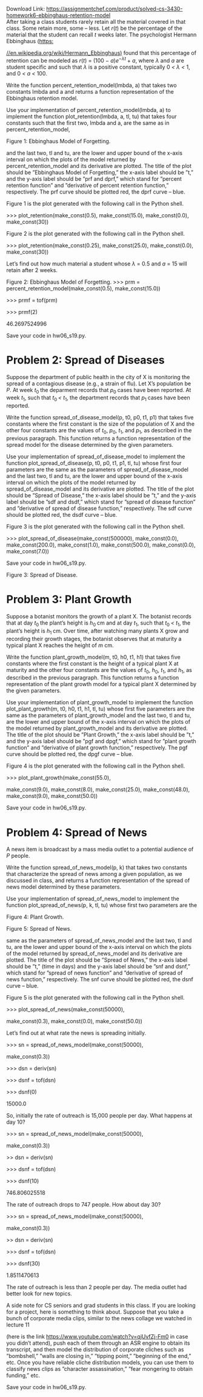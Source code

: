Download Link: https://assignmentchef.com/product/solved-cs-3430-homework6-ebbinghaus-retention-model
<br>
After taking a class students rarely retain all the material covered in that class. Some retain more, some – less. Let <em>r</em>(<em>t</em>) be the percentage of the material that the student can recall <em>t </em>weeks later. The psychologist Hermann Ebbinghaus (<a href="https://en.wikipedia.org/wiki/Hermann_Ebbinghaus">https:</a>

<a href="https://en.wikipedia.org/wiki/Hermann_Ebbinghaus">//en.wikipedia.org/wiki/Hermann_Ebbinghaus</a><a href="https://en.wikipedia.org/wiki/Hermann_Ebbinghaus">)</a> found that this percentage of retention can be modeled as <em>r</em>(<em>t</em>) = (100 − <em>a</em>)<em>e</em><sup>−<em>λt </em></sup>+ <em>a</em>, where <em>λ </em>and <em>a </em>are student specific and such that <em>λ </em>is a positive constant, typically 0 <em>&lt; λ &lt; </em>1, and 0 <em>&lt; a &lt; </em>100.

Write the function percent_retention_model(lmbda, a) that takes two constants lmbda and a and returns a function representation of the Ebbinghaus retention model.

Use your implementation of percent_retention_model(lmbda, a) to implement the function plot_retention(lmbda, a, tl, tu) that takes four constants such that the first two, lmbda and a, are the same as in percent_retention_model,

Figure 1: Ebbinghaus Model of Forgetting.

and the last two, tl and tu, are the lower and upper bound of the x-axis interval on which the plots of the model returned by percent_retention_model and its derivative are plotted. The title of the plot should be ”Ebbinghaus Model of Forgetting,” the x-axis label should be ”t,” and the y-axis label should be ”prf and dprf,” which stand for ”percent retention function” and ”derivative of percent retention function,” respectively. The prf curve should be plotted red, the dprf curve – blue.

Figure 1 is the plot generated with the following call in the Python shell.

&gt;&gt;&gt; plot_retention(make_const(0.5), make_const(15.0), make_const(0.0), make_const(30))

Figure 2 is the plot generated with the following call in the Python shell.

&gt;&gt;&gt; plot_retention(make_const(0.25), make_const(25.0), make_const(0.0), make_const(30))

Let’s find out how much material a student whose <em>λ </em>= 0<em>.</em>5 and <em>a </em>= 15 will retain after 2 weeks.

Figure 2: Ebbinghaus Model of Forgetting. &gt;&gt;&gt; prm = percent_retention_model(make_const(0.5), make_const(15.0))

&gt;&gt;&gt; prmf = tof(prm)

&gt;&gt;&gt; prmf(2)

46.2697524996

Save your code in hw06_s19.py.

<h1>Problem 2: Spread of Diseases</h1>

Suppose the department of public health in the city of X is monitoring the spread of a contagious disease (e.g., a strain of flu). Let X’s population be <em>P</em>. At week <em>t</em><sub>0 </sub>the deparment records that <em>p</em><sub>0 </sub>cases have been reported. At week <em>t</em><sub>1</sub>, such that <em>t</em><sub>0 </sub><em>&lt; t</em><sub>1</sub>, the department records that <em>p</em><sub>1 </sub>cases have been reported.

Write the function spread_of_disease_model(p, t0, p0, t1, p1) that takes five constants where the first constant is the size of the population of X and the other four constants are the values of <em>t</em><sub>0</sub>, <em>p</em><sub>0</sub>, <em>t</em><sub>1</sub>, and <em>p</em><sub>1</sub>, as described in the previous paragraph. This function returns a function representation of the spread model for the disease determined by the given parameters.

Use your implementation of spread_of_disease_model to implement the function plot_spread_of_disease(p, t0, p0, t1, p1, tl, tu) whose first four parameters are the same as the parameters of spread_of_disease_model and the last two, tl and tu, are the lower and upper bound of the x-axis interval on which the plots of the model returned by spread_of_disease_model and its derivative are plotted. The title of the plot should be ”Spread of Disease,” the x-axis label should be ”t,” and the y-axis label should be ”sdf and dsdf,” which stand for ”spread of disease function” and ”derivative of spread of disease function,” respectively. The sdf curve should be plotted red, the dsdf curve – blue.

Figure 3 is the plot generated with the following call in the Python shell.

&gt;&gt;&gt; plot_spread_of_disease(make_const(500000), make_const(0.0), make_const(200.0), make_const(1.0), make_const(500.0), make_const(0.0), make_const(7.0))

Save your code in hw06_s19.py.

Figure 3: Spread of Disease.

<h1>Problem 3: Plant Growth</h1>

Suppose a botanist monitors the growth of a plant X. The botanist records that at day <em>t</em><sub>0 </sub>the plant’s height is <em>h</em><sub>0 </sub>cm and at day <em>t</em><sub>1</sub>, such that <em>t</em><sub>0 </sub><em>&lt; t</em><sub>1</sub>, the plant’s height is <em>h</em><sub>1 </sub>cm. Over time, after watching many plants X grow and recording their growth stages, the botanist observes that at maturity a typical plant X reaches the height of <em>m </em>cm.

Write the function plant_growth_model(m, t0, h0, t1, h1) that takes five constants where the first constant is the height of a typical plant X at maturity and the other four constants are the values of <em>t</em><sub>0</sub>, <em>h</em><sub>0</sub>, <em>t</em><sub>1</sub>, and <em>h</em><sub>1</sub>, as described in the previous paragraph. This function returns a function representation of the plant growth model for a typical plant X determined by the given parameters.

Use your implementation of plant_growth_model to implement the function plot_plant_growth(m, t0, h0, t1, h1, tl, tu) whose first five parameters are the same as the parameters of plant_growth_model and the last two, tl and tu, are the lower and upper bound of the x-axis interval on which the plots of the model returned by plant_growth_model and its derivative are plotted. The title of the plot should be ”Plant Growth,” the x-axis label should be ”t,” and the y-axis label should be ”pgf and dpgf,” which stand for ”plant growth function” and ”derivative of plant growth function,” respectively. The pgf curve should be plotted red, the dpgf curve – blue.

Figure 4 is the plot generated with the following call in the Python shell.

&gt;&gt;&gt; plot_plant_growth(make_const(55.0),

make_const(9.0), make_const(8.0), make_const(25.0), make_const(48.0), make_const(9.0), make_const(50.0))

Save your code in hw06_s19.py.

<h1>Problem 4: Spread of News</h1>

A news item is broadcast by a mass media outlet to a potential audience of <em>P </em>people.

Write the function spread_of_news_model(p, k) that takes two constants that characterize the spread of news among a given population, as we discussed in class, and returns a function representation of the spread of news model determined by these parameters.

Use your implementation of spread_of_news_model to implement the function plot_spread_of_news(p, k, tl, tu) whose first two parameters are the

Figure 4: Plant Growth.

Figure 5: Spread of News.

same as the parameters of spread_of_news_model and the last two, tl and tu, are the lower and upper bound of the x-axis interval on which the plots of the model returned by spread_of_news_model and its derivative are plotted. The title of the plot should be ”Spread of News,” the x-axis label should be ”t,” (time in days) and the y-axis label should be ”snf and dsnf,” which stand for ”spread of news function” and ”derivative of spread of news function,” respectively. The snf curve should be plotted red, the dsnf curve – blue.

Figure 5 is the plot generated with the following call in the Python shell.

&gt;&gt;&gt; plot_spread_of_news(make_const(50000),

make_const(0.3), make_const(0.0), make_const(50.0))

Let’s find out at what rate the news is spreading initially.

&gt;&gt;&gt; sn = spread_of_news_model(make_const(50000),

make_const(0.3))

&gt;&gt;&gt; dsn = deriv(sn)

&gt;&gt;&gt; dsnf = tof(dsn)

&gt;&gt;&gt; dsnf(0)

15000.0

So, initially the rate of outreach is 15,000 people per day. What happens at day 10?

&gt;&gt;&gt; sn = spread_of_news_model(make_const(50000),

make_const(0.3))

&gt;&gt; dsn = deriv(sn)

&gt;&gt;&gt; dsnf = tof(dsn)

&gt;&gt;&gt; dsnf(10)

746.806025518

The rate of outreach drops to 747 people. How about day 30?

&gt;&gt;&gt; sn = spread_of_news_model(make_const(50000),

make_const(0.3))

&gt;&gt; dsn = deriv(sn)

&gt;&gt;&gt; dsnf = tof(dsn)

&gt;&gt;&gt; dsnf(30)

1.8511470613

The rate of outreach is less than 2 people per day. The media outlet had better look for new topics.

A side note for CS seniors and grad students in this class. If you are looking for a project, here is something to think about. Suppose that you take a bunch of corporate media clips, similar to the news collage we watched in lecture 11

(here is the link <a href="https://www.youtube.com/watch?v=qjUvfZj-Fm0">https://www.youtube.com/watch?v=qjUvfZj-Fm0</a> in case you didn’t attend), push each of them through an ASR engine to obtain its transcript, and then model the distribution of corporate cliches such as ”bombshell,” ”walls are closing in,” ”tipping point,” ”beginning of the end,” etc. Once you have reliable cliche distribution models, you can use them to classify news clips as ”character assassination,” ”fear mongering to obtain funding,” etc.

Save your code in hw06_s19.py.